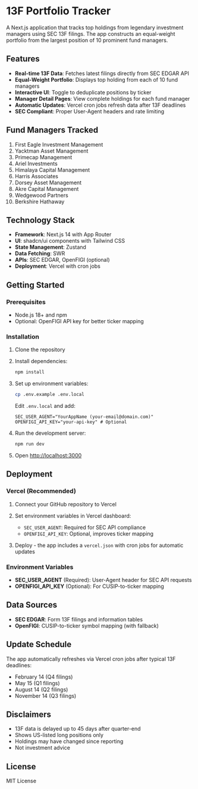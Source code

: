 # 13F Portfolio Tracker

A Next.js application that tracks top holdings from legendary investment managers using SEC 13F filings. The app constructs an equal-weight portfolio from the largest position of 10 prominent fund managers.

## Features

- **Real-time 13F Data**: Fetches latest filings directly from SEC EDGAR API
- **Equal-Weight Portfolio**: Displays top holding from each of 10 fund managers
- **Interactive UI**: Toggle to deduplicate positions by ticker
- **Manager Detail Pages**: View complete holdings for each fund manager
- **Automatic Updates**: Vercel cron jobs refresh data after 13F deadlines
- **SEC Compliant**: Proper User-Agent headers and rate limiting

## Fund Managers Tracked

1. First Eagle Investment Management
2. Yacktman Asset Management  
3. Primecap Management
4. Ariel Investments
5. Himalaya Capital Management
6. Harris Associates
7. Dorsey Asset Management
8. Akre Capital Management
9. Wedgewood Partners
10. Berkshire Hathaway

## Technology Stack

- **Framework**: Next.js 14 with App Router
- **UI**: shadcn/ui components with Tailwind CSS
- **State Management**: Zustand
- **Data Fetching**: SWR
- **APIs**: SEC EDGAR, OpenFIGI (optional)
- **Deployment**: Vercel with cron jobs

## Getting Started

### Prerequisites

- Node.js 18+ and npm
- Optional: OpenFIGI API key for better ticker mapping

### Installation

1. Clone the repository
2. Install dependencies:
   ```bash
   npm install
   ```

3. Set up environment variables:
   ```bash
   cp .env.example .env.local
   ```
   
   Edit `.env.local` and add:
   ```
   SEC_USER_AGENT="YourAppName (your-email@domain.com)"
   OPENFIGI_API_KEY="your-api-key" # Optional
   ```

4. Run the development server:
   ```bash
   npm run dev
   ```

5. Open [http://localhost:3000](http://localhost:3000)

## Deployment

### Vercel (Recommended)

1. Connect your GitHub repository to Vercel
2. Set environment variables in Vercel dashboard:
   - `SEC_USER_AGENT`: Required for SEC API compliance
   - `OPENFIGI_API_KEY`: Optional, improves ticker mapping

3. Deploy - the app includes a `vercel.json` with cron jobs for automatic updates

### Environment Variables

- **SEC_USER_AGENT** (Required): User-Agent header for SEC API requests
- **OPENFIGI_API_KEY** (Optional): For CUSIP-to-ticker mapping

## Data Sources

- **SEC EDGAR**: Form 13F filings and information tables
- **OpenFIGI**: CUSIP-to-ticker symbol mapping (with fallback)

## Update Schedule

The app automatically refreshes via Vercel cron jobs after typical 13F deadlines:
- February 14 (Q4 filings)
- May 15 (Q1 filings)  
- August 14 (Q2 filings)
- November 14 (Q3 filings)

## Disclaimers

- 13F data is delayed up to 45 days after quarter-end
- Shows US-listed long positions only
- Holdings may have changed since reporting
- Not investment advice

## License

MIT License